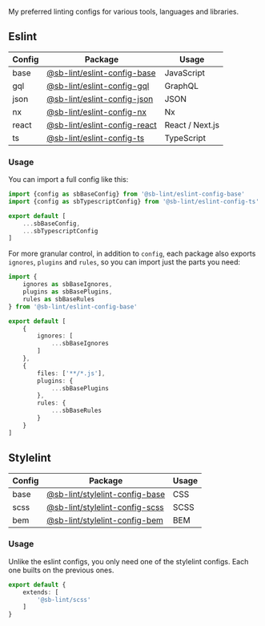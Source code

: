 My preferred linting configs for various tools, languages and libraries.

## Eslint

| Config | Package                                                                                    | Usage           |
|--------|--------------------------------------------------------------------------------------------|-----------------|
| base   | [@sb-lint/eslint-config-base](https://www.npmjs.com/package/@sb-lint/eslint-config-base)   | JavaScript      |
| gql    | [@sb-lint/eslint-config-gql](https://www.npmjs.com/package/@sb-lint/eslint-config-gql)     | GraphQL         |
| json   | [@sb-lint/eslint-config-json](https://www.npmjs.com/package/@sb-lint/eslint-config-json)   | JSON            |
| nx     | [@sb-lint/eslint-config-nx](https://www.npmjs.com/package/@sb-lint/eslint-config-nx)       | Nx              |
| react  | [@sb-lint/eslint-config-react](https://www.npmjs.com/package/@sb-lint/eslint-config-react) | React / Next.js |
| ts     | [@sb-lint/eslint-config-ts](https://www.npmjs.com/package/@sb-lint/eslint-config-ts)       | TypeScript      |

### Usage

You can import a full config like this:

```typescript
import {config as sbBaseConfig} from '@sb-lint/eslint-config-base'
import {config as sbTypescriptConfig} from '@sb-lint/eslint-config-ts'

export default [
	...sbBaseConfig,
	...sbTypescriptConfig
]
```

For more granular control, in addition to `config`, each package also exports `ignores`, `plugins` and `rules`, so you
can import just the parts you need:

```typescript
import {
	ignores as sbBaseIgnores,
	plugins as sbBasePlugins,
	rules as sbBaseRules
} from '@sb-lint/eslint-config-base'

export default [
	{
		ignores: [
			...sbBaseIgnores
		]
	},
	{
		files: ['**/*.js'],
		plugins: {
			...sbBasePlugins
		},
		rules: {
			...sbBaseRules
		}
	}
]
```

## Stylelint

| Config | Package                                                                                        | Usage |
|--------|------------------------------------------------------------------------------------------------|-------|
| base   | [@sb-lint/stylelint-config-base](https://www.npmjs.com/package/@sb-lint/stylelint-config-base) | CSS   |
| scss   | [@sb-lint/stylelint-config-scss](https://www.npmjs.com/package/@sb-lint/stylelint-config-scss) | SCSS  |
| bem    | [@sb-lint/stylelint-config-bem](https://www.npmjs.com/package/@sb-lint/stylelint-config-bem)   | BEM   |

### Usage

Unlike the eslint configs, you only need one of the stylelint configs. Each one builts on the previous ones. 

```typescript
export default {
	extends: [
		'@sb-lint/scss'
	]
}

```
